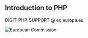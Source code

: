 ## Introduction to PHP

DIGIT-PHP-SUPPORT @ ec.europa.eu

![European Commission](https://ec.europa.eu/info/sites/info/files/ec-logo-horiz-web_en.jpg)

